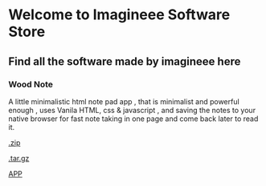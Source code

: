 # Welcome to Imagineee Software Store

## Find all the software made by imagineee here

### Wood Note

A little minimalistic html note pad app
, that is minimalist and powerful enough
, uses Vanila HTML, css & javascript
, and saving the notes to your native browser for fast note taking in one page and come back later to read it.

[.zip](https://github.com/imagineeeinc/Wood-Note/archive/3.0.1.zip)

[.tar.gz](https://github.com/imagineeeinc/Wood-Note/archive/3.0.1.tar.gz)

[APP](https://imagineeeinc.github.io/Wood-Note/src/)
